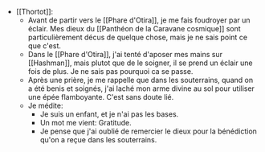 - [[Thortot]]:
	- Avant de partir vers le [[Phare d'Otira]], je me fais foudroyer par un éclair. Mes dieux du [[Panthéon de la Caravane cosmique]] sont particulièrement décus de quelque chose, mais je ne sais point ce que c'est. 
	- Dans le [[Phare d'Otira]], j'ai tenté d'aposer mes mains sur [[Hashman]], mais plutot que de le soigner, il se prend un éclair une fois de plus. Je ne sais pas pourquoi ca se passe. 
	- Après une prière, je me rappelle que dans les souterrains, quand on a été benis et soignés, j'ai laché mon arme divine au sol pour utiliser une épée flamboyante. C'est sans doute lié. 
	- Je médite:
		- Je suis un enfant, et je n'ai pas les bases.
		- Un mot me vient: Gratitude. 
		- Je pense que j'ai oublié de remercier le dieux pour la bénédiction qu'on a reçue dans les souterrains. 